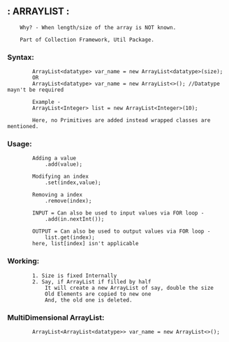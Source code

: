 ## : ARRAYLIST : 

		Why? - When length/size of the array is NOT known.

		Part of Collection Framework, Util Package.

### Syntax:
			ArrayList<datatype> var_name = new ArrayList<datatype>(size);
			OR
			ArrayList<datatype> var_name = new ArrayList<>(); //Datatype mayn't be required 

			Example - 
			ArrayList<Integer> list = new ArrayList<Integer>(10); 

			Here, no Primitives are added instead wrapped classes are mentioned. 

### Usage:
			Adding a value
				.add(value);
			
			Modifying an index
				.set(index,value);

			Removing a index
				.remove(index);

			INPUT = Can also be used to input values via FOR loop - 
				.add(in.nextInt());

			OUTPUT = Can also be used to output values via FOR loop - 
				list.get(index);
			here, list[index] isn't applicable

### Working:
			1. Size is fixed Internally
			2. Say, if ArrayList if filled by half
				It will create a new ArrayList of say, double the size
				Old Elements are copied to new one
				And, the old one is deleted.

### MultiDimensional ArrayList: 
			ArrayList<ArrayList<datatype>> var_name = new ArrayList<>();